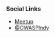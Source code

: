 <!--### Chapter Information
* Chapter Region

### Social Links
* [Meetup](#)
* [Social Link](#)-->
### Social Links
* [Meetup](https://www.meetup.com/indyowasp/)
* [@OWASPIndy](https://twitter.com/OWASPIndy)
